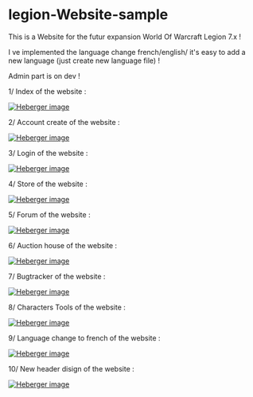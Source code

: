 # legion-Website-sample
This is a Website for the futur expansion World Of Warcraft Legion 7.x !

I ve implemented the language change french/english/ it's easy to add a new language (just create new language file) !

Admin part is on dev !

1/ Index of the website :

<a href="http://www.hostingpics.net/viewer.php?id=435051legion1.png" target="_blank"><img src="http://img15.hostingpics.net/thumbs/mini_435051legion1.png" alt="Heberger image" /></a>

2/ Account create of the website :

<a href="http://www.hostingpics.net/viewer.php?id=249034legion2.png" target="_blank"><img src="http://img15.hostingpics.net/thumbs/mini_249034legion2.png" alt="Heberger image" /></a>

3/ Login of the website :

<a href="http://www.hostingpics.net/viewer.php?id=141371legion3.png" target="_blank"><img src="http://img15.hostingpics.net/thumbs/mini_141371legion3.png" alt="Heberger image" /></a>

4/ Store of the website :

<a href="http://www.hostingpics.net/viewer.php?id=527744legion4.png" target="_blank"><img src="http://img15.hostingpics.net/thumbs/mini_527744legion4.png" alt="Heberger image" /></a>

5/ Forum of the website :

<a href="http://www.hostingpics.net/viewer.php?id=300374legion5.png" target="_blank"><img src="http://img15.hostingpics.net/thumbs/mini_300374legion5.png" alt="Heberger image" /></a>

6/ Auction house of the website :

<a href="http://www.hostingpics.net/viewer.php?id=789211legion6.png" target="_blank"><img src="http://img15.hostingpics.net/thumbs/mini_789211legion6.png" alt="Heberger image" /></a>

7/ Bugtracker of the website :

<a href="http://www.hostingpics.net/viewer.php?id=985528legion7.png" target="_blank"><img src="http://img15.hostingpics.net/thumbs/mini_985528legion7.png" alt="Heberger image" /></a>

8/ Characters Tools of the website :

<a href="http://www.hostingpics.net/viewer.php?id=636060legion8.png" target="_blank"><img src="http://img15.hostingpics.net/thumbs/mini_636060legion8.png" alt="Heberger image" /></a>

9/ Language change to french of the website :

<a href="http://www.hostingpics.net/viewer.php?id=329088legion9.png" target="_blank"><img src="http://img15.hostingpics.net/thumbs/mini_329088legion9.png" alt="Heberger image" /></a>

10/ New header disign of the website :

<a href="http://www.hostingpics.net/viewer.php?id=819296newheader.png"><img src="http://img15.hostingpics.net/thumbs/mini_819296newheader.png" alt="Heberger image" /></a>
